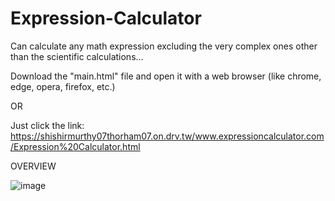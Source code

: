 # Expression-Calculator
Can calculate any math expression excluding the very complex ones other than the scientific calculations...

Download the "main.html" file and open it with a web browser (like chrome, edge, opera, firefox, etc.)

OR

Just click the link: https://shishirmurthy07thorham07.on.drv.tw/www.expressioncalculator.com/Expression%20Calculator.html

OVERVIEW

![image](https://user-images.githubusercontent.com/80593060/228364878-1575f3f6-c6e8-422a-8e1b-b0eaa728806a.png)
